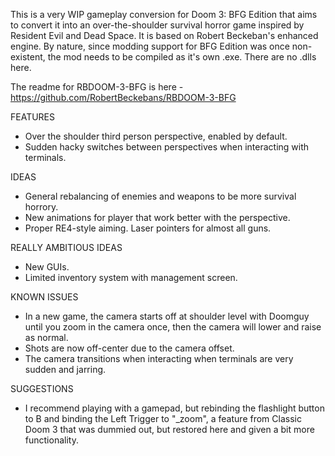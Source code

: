 This is a very WIP gameplay conversion for Doom 3: BFG Edition that aims to convert it into an over-the-shoulder survival horror game inspired by Resident Evil and Dead Space.
It is based on Robert Beckeban's enhanced engine. By nature, since modding support for BFG Edition was once non-existent, the mod needs to be compiled as it's own .exe. There are no .dlls here.

The readme for RBDOOM-3-BFG is here - https://github.com/RobertBeckebans/RBDOOM-3-BFG 

FEATURES
- Over the shoulder third person perspective, enabled by default.
- Sudden hacky switches between perspectives when interacting with terminals.

IDEAS
- General rebalancing of enemies and weapons to be more survival horrory.
- New animations for player that work better with the perspective.
- Proper RE4-style aiming. Laser pointers for almost all guns.

REALLY AMBITIOUS IDEAS
- New GUIs.
- Limited inventory system with management screen.

KNOWN ISSUES
- In a new game, the camera starts off at shoulder level with Doomguy until you zoom in the camera once, then the camera will lower and raise as normal.
- Shots are now off-center due to the camera offset.
- The camera transitions when interacting when terminals are very sudden and jarring.

SUGGESTIONS
- I recommend playing with a gamepad, but rebinding the flashlight button to B and binding the Left Trigger to "_zoom", a feature from Classic Doom 3 that was dummied out, but restored here and given a bit more functionality.
